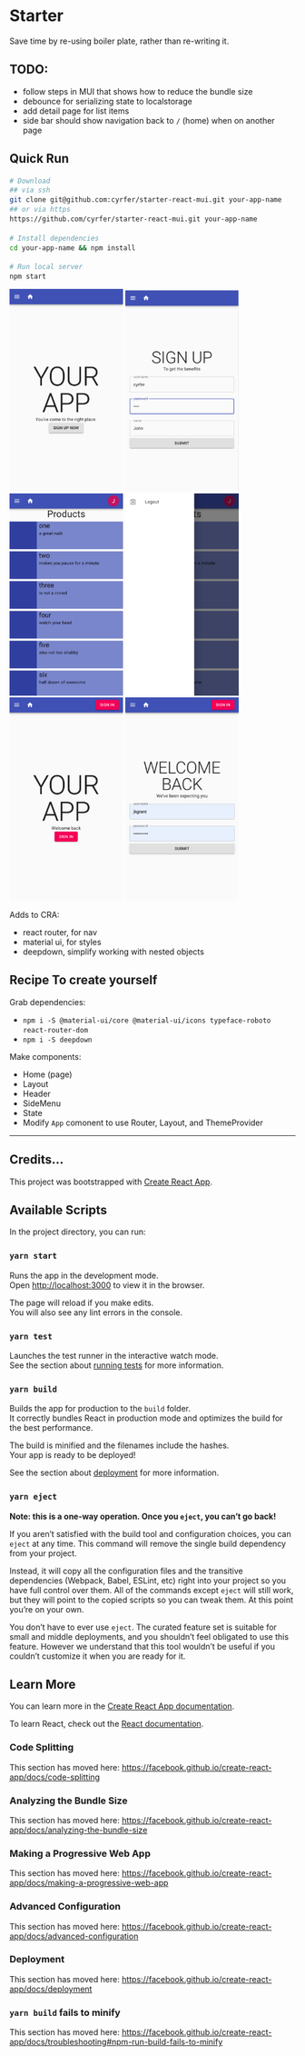 # Starter
Save time by re-using boiler plate, rather than re-writing it.

## TODO:
- follow steps in MUI that shows how to reduce the bundle size
- debounce for serializing state to localstorage
- add detail page for list items
- side bar should show navigation back to `/` (home) when on another page

## Quick Run

```bash
# Download
## via ssh
git clone git@github.com:cyrfer/starter-react-mui.git your-app-name
## or via https
https://github.com/cyrfer/starter-react-mui.git your-app-name

# Install dependencies
cd your-app-name && npm install

# Run local server
npm start
```

<p>
<img src="./docs/home-signup.png" alt="home page signup" width="200"/>
<img src="./docs/signup.png" alt="sign up" width="200"/>
<img src="./docs/home-dashboard.png" alt="home page dashboard" width="200"/>
<img src="./docs/drawer.png" alt="drawer" width="200"/>
<img src="./docs/home-signin.png" alt="home page signin" width="200"/>
<img src="./docs/signin.png" alt="signin" width="200"/>
</p>

Adds to CRA:
- react router, for nav
- material ui, for styles
- deepdown, simplify working with nested objects


## Recipe To create yourself

Grab dependencies:
- `npm i -S @material-ui/core @material-ui/icons typeface-roboto react-router-dom`
- `npm i -S deepdown`

Make components:
- Home (page)
- Layout
- Header
- SideMenu
- State
- Modify `App` comonent to use Router, Layout, and ThemeProvider

<hr/>

## Credits...

This project was bootstrapped with [Create React App](https://github.com/facebook/create-react-app).

## Available Scripts

In the project directory, you can run:

### `yarn start`

Runs the app in the development mode.<br />
Open [http://localhost:3000](http://localhost:3000) to view it in the browser.

The page will reload if you make edits.<br />
You will also see any lint errors in the console.

### `yarn test`

Launches the test runner in the interactive watch mode.<br />
See the section about [running tests](https://facebook.github.io/create-react-app/docs/running-tests) for more information.

### `yarn build`

Builds the app for production to the `build` folder.<br />
It correctly bundles React in production mode and optimizes the build for the best performance.

The build is minified and the filenames include the hashes.<br />
Your app is ready to be deployed!

See the section about [deployment](https://facebook.github.io/create-react-app/docs/deployment) for more information.

### `yarn eject`

**Note: this is a one-way operation. Once you `eject`, you can’t go back!**

If you aren’t satisfied with the build tool and configuration choices, you can `eject` at any time. This command will remove the single build dependency from your project.

Instead, it will copy all the configuration files and the transitive dependencies (Webpack, Babel, ESLint, etc) right into your project so you have full control over them. All of the commands except `eject` will still work, but they will point to the copied scripts so you can tweak them. At this point you’re on your own.

You don’t have to ever use `eject`. The curated feature set is suitable for small and middle deployments, and you shouldn’t feel obligated to use this feature. However we understand that this tool wouldn’t be useful if you couldn’t customize it when you are ready for it.

## Learn More

You can learn more in the [Create React App documentation](https://facebook.github.io/create-react-app/docs/getting-started).

To learn React, check out the [React documentation](https://reactjs.org/).

### Code Splitting

This section has moved here: https://facebook.github.io/create-react-app/docs/code-splitting

### Analyzing the Bundle Size

This section has moved here: https://facebook.github.io/create-react-app/docs/analyzing-the-bundle-size

### Making a Progressive Web App

This section has moved here: https://facebook.github.io/create-react-app/docs/making-a-progressive-web-app

### Advanced Configuration

This section has moved here: https://facebook.github.io/create-react-app/docs/advanced-configuration

### Deployment

This section has moved here: https://facebook.github.io/create-react-app/docs/deployment

### `yarn build` fails to minify

This section has moved here: https://facebook.github.io/create-react-app/docs/troubleshooting#npm-run-build-fails-to-minify
